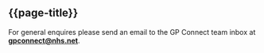## {{page-title}}

For general enquires please send an email to the GP Connect team inbox at <b>gpconnect@nhs.net</b>.